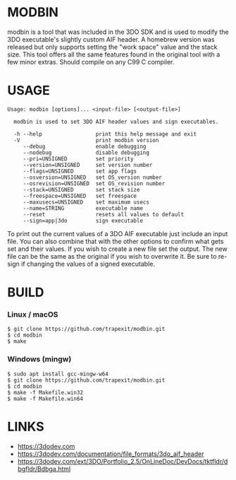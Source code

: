 # MODBIN

modbin is a tool that was included in the 3DO SDK and is used to modify the 3DO executable's slightly custom AIF header. A homebrew version was released but only supports setting the "work space" value and the stack size. This tool offers all the same features found in the original tool with a few minor extras. Should compile on any C99 C compiler.


# USAGE

```
Usage: modbin [options]... <input-file> [<output-file>]

  modbin is used to set 3DO AIF header values and sign executables.

  -h --help                 print this help message and exit
  -V                        print modbin version
     --debug                enable debugging
     --nodebug              disable debugging
     --pri=UNSIGNED         set priority
     --version=UNSIGNED     set version number
     --flags=UNSIGNED       set app flags
     --osversion=UNSIGNED   set OS_version number
     --osrevision=UNSIGNED  set OS_revision number
     --stack=UNSIGNED       set stack size
     --freespace=UNSIGNED   set freespace
     --maxusecs=UNSIGNED    set maximum usecs
     --name=STRING          executable name
     --reset                resets all values to default
     --sign=app|3do         sign executable
```

To print out the current values of a 3DO AIF executable just include an input file. You can also combine that with the other options to confirm what gets set and their values. If you wish to create a new file set the output. The new file can be the same as the original if you wish to overwrite it. Be sure to re-sign if changing the values of a signed executable.


# BUILD

### Linux / macOS

```
$ git clone https://github.com/trapexit/modbin.git
$ cd modbin
$ make
```

### Windows (mingw)

```
$ sudo apt install gcc-mingw-w64
$ git clone https://github.com/trapexit/modbin.git
$ cd modbin
$ make -f Makefile.win32
$ make -f Makefile.win64
```


# LINKS

* https://3dodev.com
* https://3dodev.com/documentation/file_formats/3do_aif_header
* https://3dodev.com/ext/3DO/Portfolio_2.5/OnLineDoc/DevDocs/tktfldr/dbgfldr/Bdbga.html
